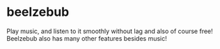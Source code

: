 # beelzebub
Play music, and listen to it smoothly without lag and also of course free! Beelzebub also has many other features besides music!
